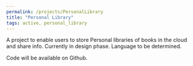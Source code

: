 ```yaml
---
permalink: /projects/PersonalLibrary
title: "Personal Library"
tags: active, personal_library
---
```


A project to enable users to store Personal libraries of books in the cloud and share info. Currently in design phase. Language to be determined.

Code will be available on Github.
